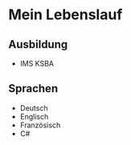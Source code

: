 # Mein Lebenslauf

## Ausbildung

  - IMS KSBA

## Sprachen

  - Deutsch
  - Englisch
  - Französisch
  - C#
